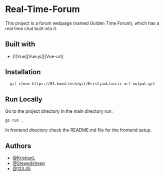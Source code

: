 # Real-Time-Forum

This project is a forum webpage (named Golden Time Forum), which has a real time chat built into it.

## Built with 
* [![Vue][Vue.js]][Vue-url]

## Installation


```bash
  git clone https://01.kood.tech/git/KristjanL/ascii-art-output.git
```
    
## Run Locally

Go to the project directory
In the main directory run:
```bash
go run .
```

In frontend directory check the README.md file for the frontend setup.

## Authors

- [@KristjanL](https://01.kood.tech/git/KristjanL)
- [@Stewedsheep](https://01.kood.tech/git/Stewedsheep)
- [@123.45](https://01.kood.tech/git/123.45)